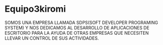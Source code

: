 # Equipo3kiromi

SOMOS UNA EMPRESA LLAMADA SDPS(SOFT DEVELOPER PROGRAMING SYSTEM) Y NOS DEDICAMOS
AL DESARROLLO DE APLICACIONES DE ESCRITORIO PARA LA AYUDA DE OTRAS EMPRESAS QUE 
NECESITEN LLEVAR UN CONTROL DE SUS ACTIVIDADES.